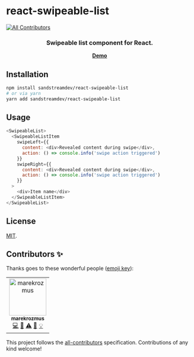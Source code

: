 # react-swipeable-list
[![All Contributors](https://img.shields.io/badge/all_contributors-1-orange.svg?style=flat-square)](#contributors)

<h3 align="center">
  Swipeable list component for React.
</h3>

<p align="center">
  <strong>
    <a href="https://sandstreamdev.github.io/react-swipeable-list/">Demo</a>
  </strong>
</p>

## Installation

```bash
npm install sandstreamdev/react-swipeable-list
# or via yarn
yarn add sandstreamdev/react-swipeable-list
```

## Usage

```javascript jsx
<SwipeableList>
  <SwipeableListItem
    swipeLeft={{
      content: <div>Revealed content during swipe</div>,
      action: () => console.info('swipe action triggered')
    }}
    swipeRight={{
      content: <div>Revealed content during swipe</div>,
      action: () => console.info('swipe action triggered')
    }}
  >
    <div>Item name</div>
  </SwipeableListItem>
</SwipeableList>
```

## License

[MIT](LICENSE).

## Contributors ✨

Thanks goes to these wonderful people ([emoji key](https://allcontributors.org/docs/en/emoji-key)):

<!-- ALL-CONTRIBUTORS-LIST:START - Do not remove or modify this section -->
<!-- prettier-ignore -->
<table>
  <tr>
    <td align="center"><a href="https://github.com/marekrozmus"><img src="https://avatars3.githubusercontent.com/u/26272040?v=4" width="100px;" alt="marekrozmus"/><br /><sub><b>marekrozmus</b></sub></a><br /><a href="https://github.com/sandstreamdev/react-swipeable-list/commits?author=marekrozmus" title="Code">💻</a> <a href="https://github.com/sandstreamdev/react-swipeable-list/commits?author=marekrozmus" title="Documentation">📖</a> <a href="https://github.com/sandstreamdev/react-swipeable-list/commits?author=marekrozmus" title="Tests">⚠️</a> <a href="#ideas-marekrozmus" title="Ideas, Planning, & Feedback">🤔</a> <a href="#example-marekrozmus" title="Examples">💡</a></td>
  </tr>
</table>

<!-- ALL-CONTRIBUTORS-LIST:END -->

This project follows the [all-contributors](https://github.com/all-contributors/all-contributors) specification. Contributions of any kind welcome!